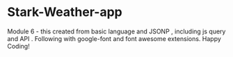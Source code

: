 # Stark-Weather-app
Module 6 - this created from basic language and JSONP , including js query and API . Following with google-font and font awesome extensions. Happy Coding!
